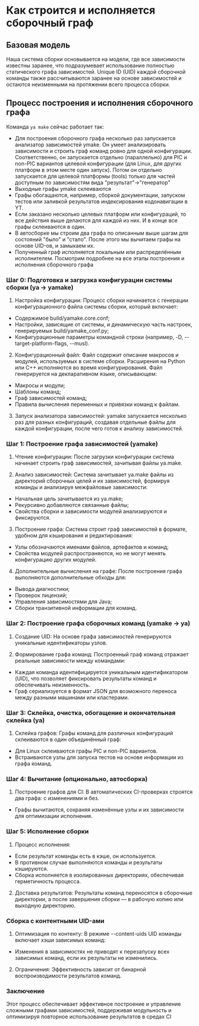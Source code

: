 
# Как строится и исполняется сборочный граф

## Базовая модель

Наша система сборки основывается на модели, где все зависимости известны заранее, что подразумевает использование полностью статического графа зависимостей. Unique ID (UID) каждой сборочной команды также рассчитываются заранее на основе зависимостей и остаются неизменными на протяжении всего процесса сборки.

## Процесс построения и исполнения сборочного графа

Команда `ya make` сейчас работает так:

*  Для построения сборочного графа несколько раз запускается анализатор зависимостей ymake. Он умеет анализировать зависимости и строить граф команд ровно для одной конфигурации. Соответственно, он запускается отдельно (параллельно) для PIC и non-PIC вариантов целевой конфигурации (для Linux, для других платформ в этом месте один запуск). Потом он отдельно запускается для целевой платформы (tools) только для частей доступным по зависимостям вида "результат"->"генератор"
*  Выходные графы ymake склеиваются
*  Графы обогащаются, например, сборкой документации, запуском тестов или заливкой результатов индексирования кодонавигации в YT.
*  Если заказано несколько целевых платформ или конфигураций, то все действия выше делаются для каждой из них. И в конце все графы склеиваются в один.
* В автосборке мы строим два графа по описанным выше шагам для состояний "было" и "стало". После этого мы вычитаем графы на основе UID-ов, и замыкаем их.
*  Полученный граф исполняется локальным или распределённым исполнителем.
Посмотрим подробнее на все этапы построения и исполнения сборочного графа

### Шаг 0: Подготовка и загрузка конфигурации системы сборки (ya -> yamake)

1. Настройка конфигурации: Процесс сборки начинается с генерации конфигурационного файла системы сборки, который включает:
- Содержимое build/yamake.core.conf;
- Настройки, зависящие от системы, и динамическую часть настроек, генерируемых build/yamake_conf.py;
- Конфигурационные параметры командной строки (например, -D, --target-platform-flags, --musl).

2. Конфигурационный файл: Файл содержит описание макросов и модулей, используемых в системе сборки. Расширения на Python или C++ исполняются во время конфигурирования. Файл генерируется на декларативном языке, описывающем:
- Макросы и модули;
- Шаблоны команд;
- Граф зависимостей команд;
- Правила вычисления переменных и привязки команд к файлам.

3. Запуск анализатора зависимостей: yamake запускается несколько раз для разных конфигураций, создавая отдельные файлы для каждой конфигурации, после чего готов к анализу зависимостей.

### Шаг 1: Построение графа зависимостей (yamake)

1. Чтение конфигурации: После загрузки конфигурации система начинает строить граф зависимостей, зачитывая файлы ya.make.

2. Анализ зависимостей: Система зачитывает ya.make файлы из директорий сборочных целей и их зависимостей, формируя команды и анализируя межфайловые зависимости:
- Начальная цель зачитывается из ya.make;
- Рекурсивно добавляются связанные файлы;
- Свойства сборки и зависимости модулей анализируются и фиксируются.

3. Построение графа: Система строит граф зависимостей в формате, удобном для кэширования и редактирования:
- Узлы обозначаются именами файлов, артефактов и команд;
- Свойства модулей распространяются, но не могут менять конфигурацию других модулей.

4. Дополнительные вычисления на графе: После построения графа выполняются дополнительные обходы для:
- Вывода диагностики;
- Проверок лицензий;
- Управления зависимостями для Java;
- Сборки транзитивной информации для команд.

### Шаг 2: Построение графа сборочных команд (yamake -> ya)

1. Создание UID: На основе графа зависимостей генерируются уникальные идентификаторы узлов.

2. Формирование графа команд: Построенный граф команд отражает реальные зависимости между командами:
- Каждая команда идентифицируется уникальным идентификатором (UID), что позволяет фиксировать результаты команд и обеспечивать неизменность.
- Граф сериализуется в формат JSON для возможного переноса между разными машинами или кластерами.

### Шаг 3: Склейка, очистка, обогащение и окончательная склейка (ya)

1. Склейка графов: Графы команд для различных конфигураций склеиваются в один объединённый граф:
- Для Linux склеиваются графы PIC и non-PIC вариантов.
- Встраиваются узлы для запуска тестов на основе информации из графа команд.

### Шаг 4: Вычитание (опционально, автосборка)

1. Построение графов для CI: В автоматических CI-проверках строятся два графа: с изменениями и без.
- Графы вычитаются, сохраняя изменённые узлы и их зависимости для оптимизации исполнения.

### Шаг 5: Исполнение сборки

1. Процесс исполнения:
- Если результат команды есть в кэше, он используется.
- В противном случае выполняются команды и результаты кэшируются.
- Сборка исполняется в изолированных директориях, обеспечивая герметичность процесса.

2. Доставка результатов: Результаты команд переносятся в сборочные директории, а после завершения сборки — в рабочую копию или выходную директорию.

### Сборка с контентными UID-ами

1. Оптимизация по контенту: В режиме --content-uids UID команды включает хэши зависимых команд:
- Изменения в зависимостях не приводят к перезапуску всех зависимых команд, если их результаты не изменились.

2. Ограничения: Эффективность зависит от бинарной воспроизводимости результатов команд.

### Заключение

Этот процесс обеспечивает эффективное построение и управление сложными графами зависимостей, поддерживая модульность и оптимизируя повторное использование результатов в средах CI
